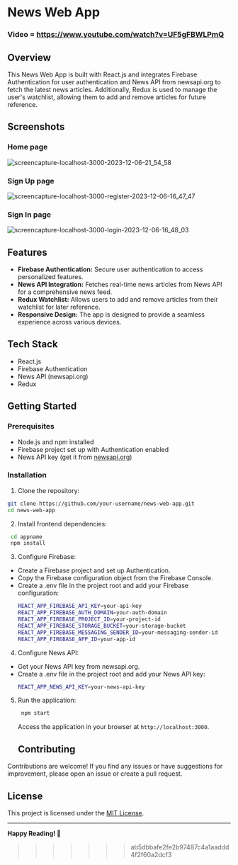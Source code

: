 # News Web App

###  Video = https://www.youtube.com/watch?v=UF5gFBWLPmQ

## Overview

This News Web App is built with React.js and integrates Firebase Authentication for user authentication and News API from newsapi.org to fetch the latest news articles. Additionally, Redux is used to manage the user's watchlist, allowing them to add and remove articles for future reference.

## Screenshots

### Home page

![screencapture-localhost-3000-2023-12-06-21_54_58](https://github.com/ashwani312/NewsToday/assets/105036643/cdbba8f4-d4d6-4544-a88f-9f5d3e9b6199)


### Sign Up page

![screencapture-localhost-3000-register-2023-12-06-16_47_47](https://github.com/ashwani312/NewsToday/assets/105036643/ae8068a8-58d0-4d30-92ca-7de78aa1350f)


### Sign In page

![screencapture-localhost-3000-login-2023-12-06-16_48_03](https://github.com/ashwani312/NewsToday/assets/105036643/9421bbfb-8696-4525-bec1-9dda60747ba4)


## Features

- **Firebase Authentication:** Secure user authentication to access personalized features.
- **News API Integration:** Fetches real-time news articles from News API for a comprehensive news feed.
- **Redux Watchlist:** Allows users to add and remove articles from their watchlist for later reference.
- **Responsive Design:** The app is designed to provide a seamless experience across various devices.

## Tech Stack

- React.js
- Firebase Authentication
- News API (newsapi.org)
- Redux

## Getting Started

### Prerequisites

- Node.js and npm installed
- Firebase project set up with Authentication enabled
- News API key (get it from [newsapi.org](https://newsapi.org/))

### Installation

1. Clone the repository:

```bash
git clone https://github.com/your-username/news-web-app.git
cd news-web-app
 ```
2. Install frontend dependencies:
  ```bash
   cd appname
   npm install
   ```
3. Configure Firebase:
- Create a Firebase project and set up Authentication.
- Copy the Firebase configuration object from the Firebase Console.
- Create a .env file in the project root and add your Firebase configuration:
    ```bash
   REACT_APP_FIREBASE_API_KEY=your-api-key
  REACT_APP_FIREBASE_AUTH_DOMAIN=your-auth-domain
  REACT_APP_FIREBASE_PROJECT_ID=your-project-id
  REACT_APP_FIREBASE_STORAGE_BUCKET=your-storage-bucket
  REACT_APP_FIREBASE_MESSAGING_SENDER_ID=your-messaging-sender-id
  REACT_APP_FIREBASE_APP_ID=your-app-id
     ```
4. Configure News API:
   
 - Get your News API key from newsapi.org.
 - Create a .env file in the project root and add your News API key:
     ```bash
    REACT_APP_NEWS_API_KEY=your-news-api-key

     ```
  
5. Run the application:
    ```bash
     npm start
     ```
   Access the application in your browser at `http://localhost:3000`.

   ## Contributing

Contributions are welcome! If you find any issues or have suggestions for improvement, please open an issue or create a pull request.

## License

This project is licensed under the [MIT License](LICENSE).

---

**Happy Reading! 🚀**
>>>>>>> ab5dbbafe2fe2b97487c4a1aaddd4f2f60a2dcf3
